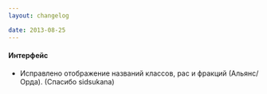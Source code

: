 ```yaml
---
layout: changelog

date: 2013-08-25
---
```


#### Интерфейс

- Исправлено отображение названий классов, рас и фракций (Альянс/Орда). (Спасибо sidsukana)
